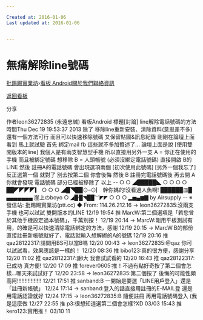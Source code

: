 ```yaml
---

Created at: 2016-01-06
Last updated at: 2016-01-06


---
```


# 無痛解除line號碼


[批踢踢實業坊](https://www.ptt.cc/)›[看板 Android](https://www.ptt.cc/bbs/Android/index.html)[關於我們](https://www.ptt.cc/about.html)[聯絡資訊](https://www.ptt.cc/contact.html)

[返回看板](https://www.ptt.cc/bbs/Android/index.html)

分享 

 

作者leon36272835 (永遠忠誠)
看板Android
標題\[討論\] line解除電話號碼的方法
時間Thu Dec 19 19:53:37 2013
除了 移除line重新安裝、清除資料(意思差不多) 還有一個方法可行 而且可以快速移除號碼 又保留貼圖&訊息紀錄 剛剛在論壇上面看到 馬上就試驗 首先 綁定mail fb 這些就不多加贅述了... 論壇上面是說 \[使用雙開版本的line\] 我個人是有兩支智慧型手機 所以直接用另外一支 A = 你正在使用的手機 而且被綁定號碼 想移除 B = 人頭帳號 (必須沒綁定電話號碼) 直接開啟 B的LINE 然後 註冊A的電話號碼 會出現選項兩個 \[初次使用此號碼\] \[另外一個我忘了\] 反正選第一個 就對了 別去按第二個 你會後悔 然後 B 註冊完電話號碼後 再去開 A 你就會發現 電話號碼 部分已經被移除了 以上 -- ○ ○ ◢█████◣ ○ ○ ○ ○ ██◤◤◤◤▎ ○ ○ ○ ◢█◥██⊙–⊙▏ 幹你媽的!沒看過人魚啊! ██████皿█ ▄▄▄▄▄▄▄ 崖上のboyo ○ ◢█∕█◥██︶◤◤ ○ ○ ○ ▂▅▄▆▇ by Airsupply -- ※ 發信站: 批踢踢實業坊(ptt.cc) ◆ From: 114.26.212.16
→ leon36272835:沒兩支手機 也可以試試 雙開版本的LINE 12/19 19:54
推 MarcW:第二個選項是「若您曾於其他手機設定過本號碼」，千萬別按！ 12/19 20:14
→ MarcW:剛用平板測試有用，的確是可以快速清除電話綁定的方法，感謝 12/19 20:15
→ MarcW:B的部份直接註冊新帳號就好了，電話就輸入想解綁的A的號碼 12/19 20:16
推 qaz28122317:請問用BS可以當B嗎 12/20 00:43
→ leon36272835:@qaz 你可以試試看，效果應該是一樣的！ 12/20 08:36
推 bibo123:真的很方便，感謝分享 12/20 11:02
推 qaz28122317:謝l大 我會試試看的 12/20 16:43
推 qaz28122317:已成功 真方便! 12/20 17:09
推 forever0605:推！不過有點好奇按了第二個會怎樣…哪天來試試好了 12/20 23:58
→ leon36272835:第二個按了 後悔的可能性頗高阿!!!!!!!!!!!!!!!! 12/21 17:51
推 sanband:B 一開始是要選「LINE用戶登入」還是「註冊新帳號」 12/24 17:14
→ sanband:登入的話直接用註冊的E-MAIL登 還是用電話認證就好 12/24 17:15
→ leon36272835:B 隨便註冊 再用電話號碼登入 (我是這麼做 12/27 22:55
推 p3:很想知道選第二個會怎樣?XD 03/03 15:43
推 kero123:實用推！ 03/10 11


